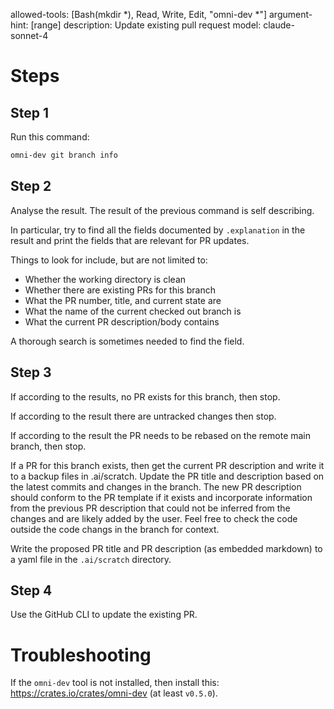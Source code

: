 allowed-tools: [Bash(mkdir *), Read, Write, Edit, "omni-dev *"]
argument-hint: [range]
description: Update existing pull request
model: claude-sonnet-4

# Steps

## Step 1
Run this command:

```bash
omni-dev git branch info
```

## Step 2
Analyse the result.  The result of the previous command is self describing.

In particular, try to find all the fields documented by `.explanation` in the result and print the fields that are relevant for PR updates.

Things to look for include, but are not limited to:

* Whether the working directory is clean
* Whether there are existing PRs for this branch
* What the PR number, title, and current state are
* What the name of the current checked out branch is
* What the current PR description/body contains

A thorough search is sometimes needed to find the field.

## Step 3
If according to the results, no PR exists for this branch, then stop.

If according to the result there are untracked changes then stop.

If according to the result the PR needs to be rebased on the remote main branch, then stop.

If a PR for this branch exists, then get the current PR description and write it to a
backup files in .ai/scratch.  Update the PR title and description based on the latest
commits and changes in the branch.  The new PR description should conform to the PR template
if it exists and incorporate information from the previous PR description that could not be
inferred from the changes and are likely added by the user.  Feel free to check the code
outside the code changs in the branch for context.

Write the proposed PR title and PR description (as embedded markdown) to a yaml file in
the `.ai/scratch` directory.

## Step 4

Use the GitHub CLI to update the existing PR.

# Troubleshooting
If the `omni-dev` tool is not installed, then install this: https://crates.io/crates/omni-dev (at least `v0.5.0`).
